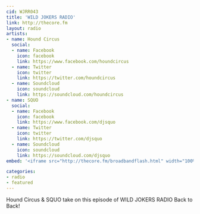 ```yaml
---
cid: WJRR043
title: 'WILD JOKERS RADIO'
link: http://thecore.fm
layout: radio
artists: 
- name: Hound Circus
  social:
  - name: Facebook
    icon: facebook
    link: https://www.facebook.com/houndcircus
  - name: Twitter
    icon: twitter
    link: https://twitter.com/houndcircus
  - name: Soundcloud
    icon: soundcloud
    link: https://soundcloud.com/houndcircus
- name: SQUO
  social:
  - name: Facebook
    icon: facebook
    link: https://www.facebook.com/djsquo
  - name: Twitter
    icon: twitter
    link: https://twitter.com/djsquo
  - name: Soundcloud
    icon: soundcloud
    link: https://soundcloud.com/djsquo
embed: '<iframe src="http://thecore.fm/broadbandflash.html" width="100%" height="350px"></iframe>'

categories:
- radio
- featured
---
```


Hound Circus & SQUO take on this episode of WILD JOKERS RADIO Back to Back!